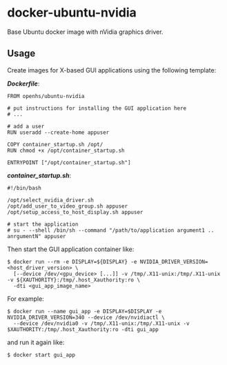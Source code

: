 # docker-ubuntu-nvidia

Base Ubuntu docker image with nVidia graphics driver.



## Usage

Create images for X-based GUI applications using the following template:

___Dockerfile___:

    FROM openhs/ubuntu-nvidia

    # put instructions for installing the GUI application here
    # ...
    
    # add a user
    RUN useradd --create-home appuser
    
    COPY container_startup.sh /opt/
    RUN chmod +x /opt/container_startup.sh
    
    ENTRYPOINT ["/opt/container_startup.sh"]

___container_startup.sh___:

    #!/bin/bash
    
    /opt/select_nvidia_driver.sh
    /opt/add_user_to_video_group.sh appuser
    /opt/setup_access_to_host_display.sh appuser
    
    # start the application
    # su - --shell /bin/sh --command "/path/to/application argument1 .. anrgumentN" appuser

Then start the GUI application container like:

    $ docker run --rm -e DISPLAY=${DISPLAY} -e NVIDIA_DRIVER_VERSION=<host_driver_version> \
      [--device /dev/<gpu_device> [...]] -v /tmp/.X11-unix:/tmp/.X11-unix -v ${XAUTHORITY}:/tmp/.host_Xauthority:ro \
      -dti <gui_app_image_name>
      
For example:

    $ docker run --name gui_app -e DISPLAY=$DISPLAY -e NVIDIA_DRIVER_VERSION=340 --device /dev/nvidiactl \
      --device /dev/nvidia0 -v /tmp/.X11-unix:/tmp/.X11-unix -v $XAUTHORITY:/tmp/.host_Xauthority:ro -dti gui_app
      
and run it again like:

    $ docker start gui_app
